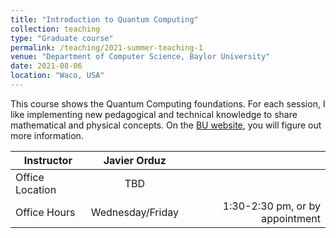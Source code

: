 ```yaml
---
title: "Introduction to Quantum Computing"
collection: teaching
type: "Graduate course"
permalink: /teaching/2021-summer-teaching-1
venue: "Department of Computer Science, Baylor University"
date: 2021-08-06
location: "Waco, USA"
---
```


This course shows the Quantum Computing foundations. For each session, 
I like implementing new pedagogical and technical knowledge 
to share mathematical and physical concepts. 
On the [BU website](https://tinyurl.com/yhgalmw6), you will 
figure out more information.


| Instructor   |      Javier Orduz      |   |
|--------------------|:-----------------------:|----------------:|
| Office Location |  TBD |  |
| Office Hours |    Wednesday/Friday   |   1:30-2:30 pm, or by appointment |
